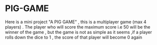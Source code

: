 # PIG-GAME
Here is a mini project "A PIG GAME" , this is a multiplayer game (max 4 players) . The player who will score the maximum score i.e 50 will be the winner of the game , but the game is not as simple as it seems ,if a player rolls down the dice to 1 , the score of that player will become 0 again
